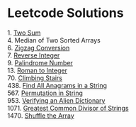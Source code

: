 # Leetcode Solutions

1\. [Two Sum](/1.%20Two%20Sum)\
4. Median of Two Sorted Arrays\
6. [Zigzag Conversion](/6.%20Zigzag%20Conversion)\
7. [Reverse Integer](/7.%20Reverse%20Integer)\
9. [Palindrome Number](/9.%20Palindrome%20Number)\
13. [Roman to Integer](/13.%20Roman%20to%20Integer)\
70. [Climbing Stairs](70.%20Climbing%20Stairs)\
438. [Find All Anagrams in a String](/438.%20Find%20All%20Anagrams%20in%20a%20String)\
567. [Permutation in String](/567.%20Permutation%20in%20String)\
953. [Verifying an Alien Dictionary](/953.%20Verifying%20an%20Alien%20Dictionary)\
1071. [Greatest Common Divisor of Strings](/1071.%20Greatest%20Common%20Divisor%20of%20Strings)\
1470. [Shuffle the Array](/1470.%20Shuffle%20the%20Array)

